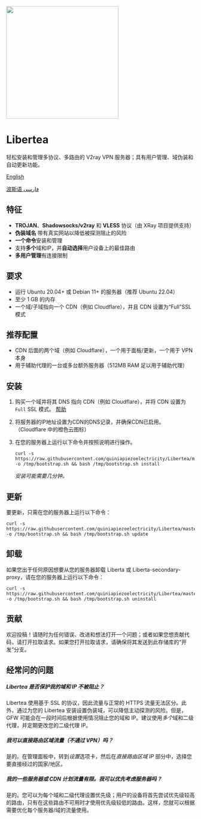 <img src="https://raw.githubusercontent.com/quiniapiezoelectricity/Libertea/master/docs/logo-complete.png" style="width: 300px" />

# Libertea

轻松安装和管理多协议、多路由的 V2ray VPN 服务器；具有用户管理、域伪装和自动更新功能。

[English](https://github.com/quiniapiezoelectricity/Libertea/blob/master/README.md)

[波斯语 فارسی](https://github.com/quiniapiezoelectricity/Libertea/blob/master/README-fa.md)

## 特征

- **TROJAN**、**Shadowsocks/v2ray** 和 **VLESS** 协议（由 XRay 项目提供支持）
- **伪装域名** 带有真实网站以降低被探测阻止的风险
- **一个命令**安装和管理
- 支持**多个**域和IP，并**自动选择**用户设备上的最佳路由
- **多用户管理**有连接限制

## 要求

- 运行 Ubuntu 20.04+ 或 Debian 11+ 的服务器（推荐 Ubuntu 22.04）
- 至少 1 GB 的内存
- 一个域/子域指向一个 CDN（例如 Cloudflare），并且 CDN 设置为“Full”SSL 模式

## 推荐配置

- CDN 后面的两个域（例如 Cloudflare），一个用于面板/更新，一个用于 VPN 本身
- 用于辅助代理的一台或多台额外服务器（512MB RAM 足以用于辅助代理）

## 安装

1. 购买一个域并将其 DNS 指向 CDN（例如 Cloudflare），并将 CDN 设置为 `Full` SSL 模式。 [帮助](https://raw.githubusercontent.com/quiniapiezoelectricity/Libertea/master/docs/cloudflare-full-ssl.png)

2. 将服务器的IP地址设置为CDN的DNS记录，并确保CDN已启用。 （Cloudflare 中的橙色云图标）

3. 在您的服务器上运行以下命令并按照说明进行操作。

       curl -s https://raw.githubusercontent.com/quiniapiezoelectricity/Libertea/master/bootstrap.sh -o /tmp/bootstrap.sh && bash /tmp/bootstrap.sh install

    *安装可能需要几分钟。*

## 更新

要更新，只需在您的服务器上运行以下命令：

    curl -s https://raw.githubusercontent.com/quiniapiezoelectricity/Libertea/master/bootstrap.sh -o /tmp/bootstrap.sh && bash /tmp/bootstrap.sh update

## 卸载

如果您出于任何原因想要从您的服务器卸载 Liberta 或 Liberta-secondary-proxy，请在您的服务器上运行以下命令：

    curl -s https://raw.githubusercontent.com/quiniapiezoelectricity/Libertea/master/bootstrap.sh -o /tmp/bootstrap.sh && bash /tmp/bootstrap.sh uninstall

## 贡献

欢迎投稿！请随时为任何错误、改进和想法打开一个问题；或者如果您想贡献代码，请打开拉取请求。如果您打开拉取请求，请确保将其发送到此存储库的“开发”分支。

## 经常问的问题

##### Libertea 是否保护我的域和 IP 不被阻止？

Libertea 使用基于 SSL 的协议，因此流量与正常的 HTTPS 流量无法区分。此外，通过为您的 Libertea 安装设置伪装域，可以降低主动探测的风险。但是，GFW 可能会在一段时间后根据使用情况阻止您的域和 IP。建议使用*多个*域和二级代理，并定期更改您的二级代理 IP。

##### 我可以直接路由区域流量（不通过 VPN）吗？

是的。在管理面板中，转到*设置*选项卡，然后在*直接路由区域 IP* 部分中，选择您要直接经过的国家/地区。

##### 我的一些服务器或 CDN 计划流量有限。我可以优先考虑服务器吗？

是的。您可以为每个域和二级代理设置优先级；用户的设备将首先尝试优先级较高的路由，只有在这些路由不可用时才使用优先级较低的路由。这样，您就可以根据需要优化每个服务器/域的流量使用。
